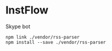 # InstFlow
Skype bot


    npm link ./vendor/rss-parser  
    npm install --save ./vendor/rss-parser  
